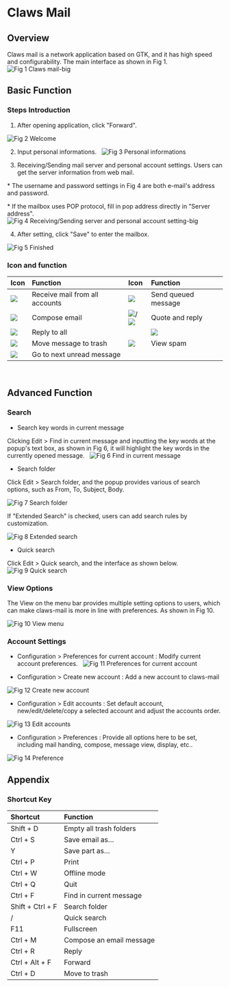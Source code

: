 # Claws Mail
## Overview
Claws mail is a network application based on GTK, and it has high speed and configurability. The main interface as shown in Fig 1.
 
![Fig 1 Claws mail-big](image/1.png)
<br>

## Basic Function

### Steps Introduction
1) After opening application, click "Forward".

![Fig 2 Welcome](image/2.png)

2) Input personal informations.
 
![Fig 3 Personal informations](image/3.png)

3) Receiving/Sending mail server and personal account settings. Users can get the server information from web mail.

\* The username and password settings in Fig 4 are both e-mail's address and password.

\* If the mailbox uses POP protocol, fill in pop address directly in "Server address".
 
![Fig 4 Receiving/Sending server and personal account setting-big](image/4.png)

4) After setting, click "Save" to enter the mailbox.

![Fig 5 Finished](image/5.png)

### Icon and function

| Icon | Function | Icon | Function |
| :------------ | :------------ | :------------ | :------------ |
|![](image/icon1.png)| Receive mail from all accounts |![](image/icon6.png)| Send queued message |
|![](image/icon2.png)| Compose email |![](image/icon7.png)/![](image/icon10.png)| Quote and reply | 
|![](image/icon3.png)| Reply to all ||![](image/icon8.png)| Forward message |
|![](image/icon4.png)| Move message to trash | ![](image/icon9.png)| View spam |    
|![](image/icon5.png)| Go to next unread message|||

<br>

## Advanced Function
### Search 
* Search key words in current message

Clicking Edit > Find in current message and inputting the key words at the popup's text box, as shown in Fig 6, it will highlight the key words in the currently opened message.
 
![Fig 6 Find in current message](image/6.png)

* Search folder

Click Edit > Search folder, and the popup provides various of search options, such as From, To, Subject, Body.

![Fig 7 Search folder](image/7.png)

If "Extended Search" is checked, users can add search rules by customization. 

![Fig 8 Extended search](image/8.png) 

* Quick search

Click Edit > Quick search, and the interface as shown below.
 
![Fig 9 Quick search](image/9.png)

### View Options
The View on the menu bar provides multiple setting options to users, which can make claws-mail is more in line with preferences. As shown in Fig 10.

![Fig 10 View menu](image/10.png)

### Account Settings
* Configuration > Preferences for current account : Modify current account preferences.
 
![Fig 11 Preferences for current account](image/11.png)

* Configuration > Create new account : Add a new account to claws-mail

![Fig 12 Create new account](image/12.png)

* Configuration > Edit accounts : Set default account, new/edit/delete/copy a selected account and adjust the accounts order.

![Fig 13 Edit accounts](image/13.png)

* Configuration > Preferences : Provide all options here to be set, including mail handing, compose, message view, display, etc..

![Fig 14 Preference](image/14.png)
<br>

## Appendix
### Shortcut Key

| Shortcut | Function |
| :------- | :------- |
| Shift + D | Empty all trash folders |
| Ctrl + S | Save email as… |
| Y | Save part as… |
| Ctrl + P | Print |
| Ctrl + W | Offline mode|
| Ctrl + Q | Quit |
| Ctrl + F | Find in current message |
| Shift + Ctrl + F | Search folder |
| / | Quick search |
| F11 | Fullscreen |
| Ctrl + M | Compose an email message |
| Ctrl + R | Reply |
| Ctrl + Alt + F | Forward |
| Ctrl + D | Move to trash |

